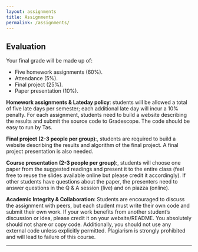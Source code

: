 ```yaml
---
layout: assignments
title: Assignments
permalink: /assignments/
---
```


## Evaluation
Your final grade will be made up of:
- Five homework assignments (60%).
- Attendance (5%).
- Final project (25%).
- Paper presentation (10%).

**Homework assignments & Lateday policy**: students will be allowed a total of five late days per semester;
each additional late day will incur a 10% penalty. For each assignment, students need to build a website describing the results
and submit the source code to Gradescope. The code should be easy to run by Tas.

**Final project (2-3 people per group)**:, students are required to build a website describing the results and
algorithm of the final project. A final project presentation is also needed.

**Course presentation (2-3 people per group)**:, students will choose one paper from the suggested
readings and present it to the entire class (feel free to reuse the slides available online but please credit it
accordingly). If other students have questions about the paper, the presenters need to answer questions in the Q &amp;
A session (live) and on piazza (online).

**Academic Integrity &amp; Collaboration**: Students are encouraged to discuss the assignment with peers, but
each student must write their own code and submit their own work. If your work benefits from another
student’s discussion or idea, please credit it on your website/README. You absolutely should not share or
copy code. Additionally, you should not use any external code unless explicitly permitted. Plagiarism is strongly prohibited and will lead to failure of this course.

---
<!-- You can download the assignments here. Also check out each assignment page for any additional info. -->
